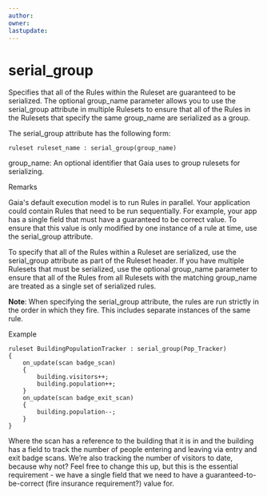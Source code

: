 ```yaml
---
author: 
owner: 
lastupdate: 
---
```


# serial_group

Specifies that all of the Rules within the Ruleset are guaranteed to be serialized. The optional group_name parameter allows you to use the serial_group attribute in multiple Rulesets to ensure that all of the Rules in the Rulesets that specify the same group_name are serialized as a group.

The serial_group attribute has the following form:

`ruleset ruleset_name : serial_group(group_name)`

group_name: An optional identifier that Gaia uses to group rulesets for serializing.

Remarks

Gaia's default execution model is to run Rules in parallel. Your application could contain Rules that need to be run sequentially. For example, your app has a single field that must have a guaranteed to be correct value. To ensure that this value is only modified by one instance of a rule at time, use the serial_group attribute.

To specify that all of the Rules within a Ruleset are serialized, use the serial_group attribute as part of the Ruleset header. If you have multiple Rulesets that must be serialized, use the optional group_name parameter to ensure that all of the Rules from all Rulesets with the matching group_name are treated as a single set of serialized rules.

**Note**: When specifying the serial_group attribute, the rules are run strictly in the order in which they fire. This includes separate instances of the same rule.

Example

```
ruleset BuildingPopulationTracker : serial_group(Pop_Tracker)
{
    on_update(scan badge_scan)
    {
        building.visitors++;
        building.population++;
    }
    on_update(scan badge_exit_scan)
    {
        building.population--;
    }
}
```

Where the scan has a reference to the building that it is in and the building has a field to track the number of people entering and leaving via entry and exit badge scans. We’re also tracking the number of visitors to date, because why not? Feel free to change this up, but this is the essential requirement - we have a single field that we need to have a guaranteed-to-be-correct (fire insurance requirement?) value for.
